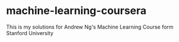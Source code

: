 # machine-learning-coursera
This is my solutions for Andrew Ng's Machine Learning Course form Stanford University
